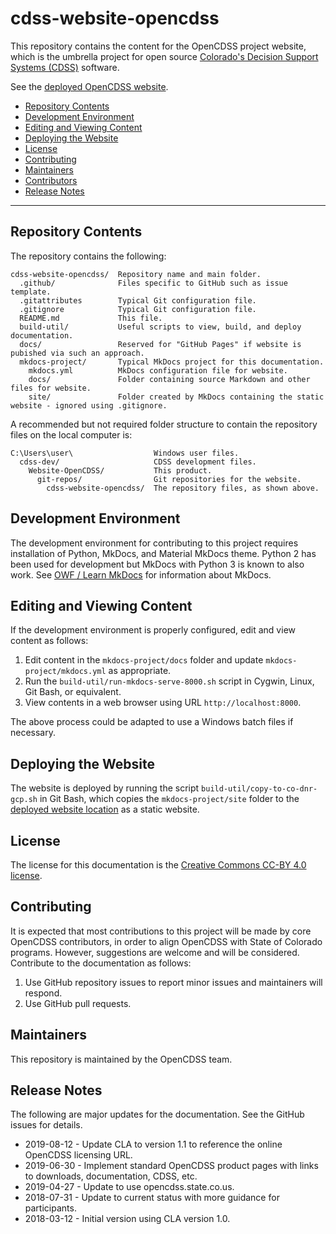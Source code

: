 # cdss-website-opencdss #

This repository contains the content for the OpenCDSS project website,
which is the umbrella project for open source
[Colorado's Decision Support Systems (CDSS)](http://cdss.state.co.us) software.

See the [deployed OpenCDSS website](http://opencdss.state.co.us/opencdss/).

* [Repository Contents](#repository-contents)
* [Development Environment](#development-environment)
* [Editing and Viewing Content](#editing-and-viewing-content)
* [Deploying the Website](#deploying-the-website)
* [License](#license)
* [Contributing](#contributing)
* [Maintainers](#maintainers)
* [Contributors](#contributors)
* [Release Notes](#release-notes)

------------------

## Repository Contents ##

The repository contains the following:

```text
cdss-website-opencdss/  Repository name and main folder.
  .github/              Files specific to GitHub such as issue template.
  .gitattributes        Typical Git configuration file.
  .gitignore            Typical Git configuration file.
  README.md             This file.
  build-util/           Useful scripts to view, build, and deploy documentation.
  docs/                 Reserved for "GitHub Pages" if website is pubished via such an approach.
  mkdocs-project/       Typical MkDocs project for this documentation.
    mkdocs.yml          MkDocs configuration file for website.
    docs/               Folder containing source Markdown and other files for website.
    site/               Folder created by MkDocs containing the static website - ignored using .gitignore.

```
A recommended but not required folder structure to contain the repository files on the local computer is:

```
C:\Users\user\                  Windows user files.
  cdss-dev/                     CDSS development files.
    Website-OpenCDSS/           This product.
      git-repos/                Git repositories for the website.
        cdss-website-opencdss/  The repository files, as shown above.
```

## Development Environment ##

The development environment for contributing to this project requires installation of Python, MkDocs, and Material MkDocs theme.
Python 2 has been used for development but MkDocs with Python 3 is known to also work.
See [OWF / Learn MkDocs](http://learn.openwaterfoundation.org/owf-learn-mkdocs/) for information about MkDocs.

## Editing and Viewing Content ##

If the development environment is properly configured, edit and view content as follows:

1. Edit content in the `mkdocs-project/docs` folder and update `mkdocs-project/mkdocs.yml` as appropriate.
2. Run the `build-util/run-mkdocs-serve-8000.sh` script in Cygwin, Linux, Git Bash, or equivalent.
3. View contents in a web browser using URL `http://localhost:8000`.

The above process could be adapted to use a Windows batch files if necessary.

## Deploying the Website ##

The website is deployed by running the script `build-util/copy-to-co-dnr-gcp.sh` in Git Bash,
which copies the `mkdocs-project/site` folder to the [deployed website location](http://opencdss.state.co.us/opencdss/)
as a static website.

## License ##

The license for this documentation is the [Creative Commons CC-BY 4.0 license](LICENSE.md).

## Contributing ##

It is expected that most contributions to this project will be made by core OpenCDSS contributors,
in order to align OpenCDSS with State of Colorado programs.
However, suggestions are welcome and will be considered.
Contribute to the documentation as follows:

1. Use GitHub repository issues to report minor issues and maintainers will respond.
2. Use GitHub pull requests.

## Maintainers ##

This repository is maintained by the OpenCDSS team.

## Release Notes ##

The following are major updates for the documentation.
See the GitHub issues for details.

* 2019-08-12 - Update CLA to version 1.1 to reference the online OpenCDSS licensing URL.
* 2019-06-30 - Implement standard OpenCDSS product pages with links to downloads, documentation, CDSS, etc.
* 2019-04-27 - Update to use opencdss.state.co.us.
* 2018-07-31 - Update to current status with more guidance for participants.
* 2018-03-12 - Initial version using CLA version 1.0.
